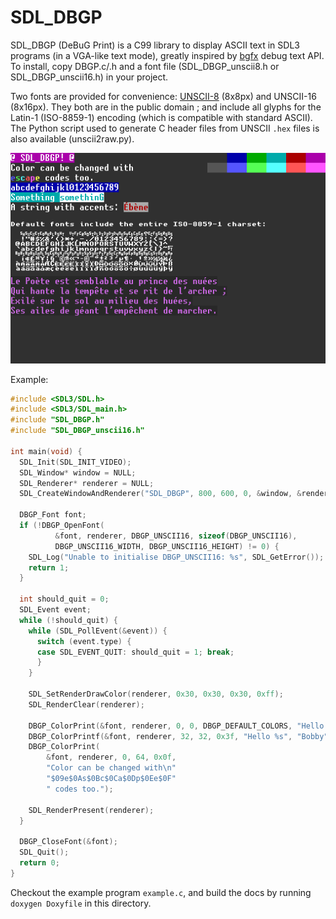 # SDL_DBGP

SDL_DBGP (DeBuG Print) is a C99 library to display ASCII text in SDL3 programs (in a VGA-like text mode), greatly inspired by [bgfx](https://github.com/bkaradzic/bgfx) debug text API. To install, copy DBGP.c/.h and a font file (SDL_DBGP_unscii8.h or SDL_DBGP_unscii16.h) in your project.

Two fonts are provided for convenience: [UNSCII-8](https://github.com/viznut/unscii) (8x8px) and UNSCII-16 (8x16px). They both are in the public domain ; and include all glyphs for the Latin-1 (ISO-8859-1) encoding (which is compatible with standard ASCII). The Python script used to generate C header files from UNSCII `.hex` files is also available (unscii2raw.py).

![screenshot](screenshot.png)

Example:

```c
#include <SDL3/SDL.h>
#include <SDL3/SDL_main.h>
#include "SDL_DBGP.h"
#include "SDL_DBGP_unscii16.h"

int main(void) {
  SDL_Init(SDL_INIT_VIDEO);
  SDL_Window* window = NULL;
  SDL_Renderer* renderer = NULL;
  SDL_CreateWindowAndRenderer("SDL_DBGP", 800, 600, 0, &window, &renderer);

  DBGP_Font font;
  if (!DBGP_OpenFont(
          &font, renderer, DBGP_UNSCII16, sizeof(DBGP_UNSCII16),
          DBGP_UNSCII16_WIDTH, DBGP_UNSCII16_HEIGHT) != 0) {
    SDL_Log("Unable to initialise DBGP_UNSCII16: %s", SDL_GetError());
    return 1;
  }

  int should_quit = 0;
  SDL_Event event;
  while (!should_quit) {
    while (SDL_PollEvent(&event)) {
      switch (event.type) {
      case SDL_EVENT_QUIT: should_quit = 1; break;
      }
    }

    SDL_SetRenderDrawColor(renderer, 0x30, 0x30, 0x30, 0xff);
    SDL_RenderClear(renderer);

    DBGP_ColorPrint(&font, renderer, 0, 0, DBGP_DEFAULT_COLORS, "Hello world!");
    DBGP_ColorPrintf(&font, renderer, 32, 32, 0x3f, "Hello %s", "Bobby");
    DBGP_ColorPrint(
        &font, renderer, 0, 64, 0x0f,
        "Color can be changed with\n"
        "$09e$0As$0Bc$0Ca$0Dp$0Ee$0F"
        " codes too.");

    SDL_RenderPresent(renderer);
  }

  DBGP_CloseFont(&font);
  SDL_Quit();
  return 0;
}
```

Checkout the example program `example.c`, and build the docs by running `doxygen Doxyfile` in this directory.
